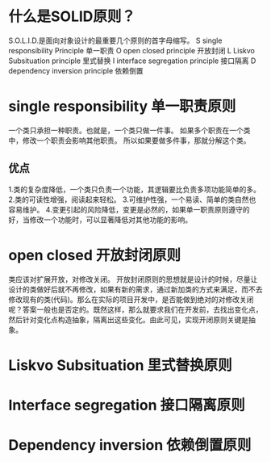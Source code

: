 # 什么是SOLID原则？
S.O.L.I.D.是面向对象设计的最重要几个原则的首字母缩写。
S single responsibility Principle 单一职责
O open closed principle 开放封闭
L Liskvo Subsituation principle 里式替换
I interface segregation principle 接口隔离
D dependency inversion principle 依赖倒置

# single responsibility 单一职责原则
一个类只承担一种职责。也就是，一个类只做一件事。
如果多个职责在一个类中，修改一个职责会影响其他职责。
所以如果要做多件事，那就分解这个类。
## 优点
1.类的复杂度降低，一个类只负责一个功能，其逻辑要比负责多项功能简单的多。
2.类的可读性增强，阅读起来轻松。
3.可维护性强，一个易读、简单的类自然也容易维护。
4.变更引起的风险降低，变更是必然的，如果单一职责原则遵守的好，当修改一个功能时，可以显著降低对其他功能的影响。

# open closed 开放封闭原则
类应该对扩展开放，对修改关闭。
开放封闭原则的思想就是设计的时候，尽量让设计的类做好后就不再修改，如果有新的需求，通过新加类的方式来满足，而不去修改现有的类(代码)。那么在实际的项目开发中，是否能做到绝对的对修改关闭呢？答案一般也是否定的。既然这样，那么就要求我们在开发前，去找出变化点，然后针对变化点构造抽象，隔离出这些变化。由此可见，实现开闭原则关键是抽象。


# Liskvo Subsituation 里式替换原则


# Interface segregation 接口隔离原则

# Dependency inversion 依赖倒置原则
